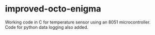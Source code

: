 # improved-octo-enigma
Working code in C for temperature sensor using an 8051 microcontroller. Code for python data logging also added.
